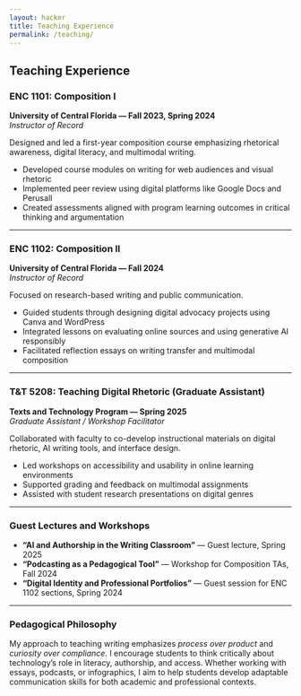 ```yaml
---
layout: hacker
title: Teaching Experience
permalink: /teaching/
---
```


## Teaching Experience

### ENC 1101: Composition I
**University of Central Florida — Fall 2023, Spring 2024**  
*Instructor of Record*

Designed and led a first-year composition course emphasizing rhetorical awareness, digital literacy, and multimodal writing.

- Developed course modules on writing for web audiences and visual rhetoric  
- Implemented peer review using digital platforms like Google Docs and Perusall  
- Created assessments aligned with program learning outcomes in critical thinking and argumentation  

---

### ENC 1102: Composition II
**University of Central Florida — Fall 2024**  
*Instructor of Record*

Focused on research-based writing and public communication.

- Guided students through designing digital advocacy projects using Canva and WordPress  
- Integrated lessons on evaluating online sources and using generative AI responsibly  
- Facilitated reflection essays on writing transfer and multimodal composition  

---

### T&T 5208: Teaching Digital Rhetoric (Graduate Assistant)
**Texts and Technology Program — Spring 2025**  
*Graduate Assistant / Workshop Facilitator*

Collaborated with faculty to co-develop instructional materials on digital rhetoric, AI writing tools, and interface design.

- Led workshops on accessibility and usability in online learning environments  
- Supported grading and feedback on multimodal assignments  
- Assisted with student research presentations on digital genres  

---

### Guest Lectures and Workshops
- **“AI and Authorship in the Writing Classroom”** — Guest lecture, Spring 2025  
- **“Podcasting as a Pedagogical Tool”** — Workshop for Composition TAs, Fall 2024  
- **“Digital Identity and Professional Portfolios”** — Guest session for ENC 1102 sections, Spring 2024  

---

### Pedagogical Philosophy
My approach to teaching writing emphasizes *process over product* and *curiosity over compliance.* I encourage students to think critically about technology’s role in literacy, authorship, and access. Whether working with essays, podcasts, or infographics, I aim to help students develop adaptable communication skills for both academic and professional contexts.
